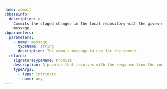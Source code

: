 ```yaml
---
name: commit
cbbaseinfo:
  description: >-
    Commits the staged changes in the local repository with the given commit
    message.
cbparameters:
  parameters:
    - name: message
      typeName: string
      description: The commit message to use for the commit.
  returns:
    signatureTypeName: Promise
    description: A promise that resolves with the response from the commit event.
    typeArgs:
      - type: intrinsic
        name: any
---
```

<CBBaseInfo/> 
 <CBParameters/>